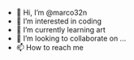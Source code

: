 - 👋 Hi, I’m @marco32n
- 👀 I’m interested in coding 
- 🌱 I’m currently learning art
- 💞️ I’m looking to collaborate on ...
- 📫 How to reach me 

<!---
marco32n/marco32n is a ✨ special ✨ repository because its `README.md` (this file) appears on your GitHub profile.
You can click the Preview link to take a look at your changes.
--->
